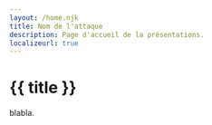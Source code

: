 ```yaml
---
layout: /home.njk
title: Nom de l'attaque
description: Page d'accueil de la présentations. 
localizeurl: true
---
```


<h1 class="main-title"><span class="background"><span class="text">{{ title }}</span></span></h1>

  blabla. 






